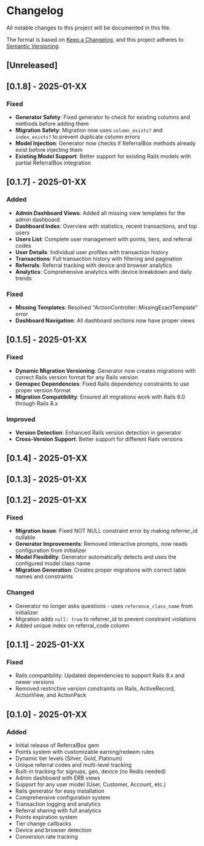 # Changelog

All notable changes to this project will be documented in this file.

The format is based on [Keep a Changelog](https://keepachangelog.com/en/1.0.0/),
and this project adheres to [Semantic Versioning](https://semver.org/spec/v2.0.0.html).

## [Unreleased]

## [0.1.8] - 2025-01-XX

### Fixed
- **Generator Safety**: Fixed generator to check for existing columns and methods before adding them
- **Migration Safety**: Migration now uses `column_exists?` and `index_exists?` to prevent duplicate column errors
- **Model Injection**: Generator now checks if ReferralBox methods already exist before injecting them
- **Existing Model Support**: Better support for existing Rails models with partial ReferralBox integration

## [0.1.7] - 2025-01-XX

### Added
- **Admin Dashboard Views**: Added all missing view templates for the admin dashboard
- **Dashboard Index**: Overview with statistics, recent transactions, and top users
- **Users List**: Complete user management with points, tiers, and referral codes
- **User Details**: Individual user profiles with transaction history
- **Transactions**: Full transaction history with filtering and pagination
- **Referrals**: Referral tracking with device and browser analytics
- **Analytics**: Comprehensive analytics with device breakdown and daily trends

### Fixed
- **Missing Templates**: Resolved "ActionController::MissingExactTemplate" error
- **Dashboard Navigation**: All dashboard sections now have proper views

## [0.1.5] - 2025-01-XX

### Fixed
- **Dynamic Migration Versioning**: Generator now creates migrations with correct Rails version format for any Rails version
- **Gemspec Dependencies**: Fixed Rails dependency constraints to use proper version format
- **Migration Compatibility**: Ensured all migrations work with Rails 6.0 through Rails 8.x

### Improved
- **Version Detection**: Enhanced Rails version detection in generator
- **Cross-Version Support**: Better support for different Rails versions

## [0.1.4] - 2025-01-XX

## [0.1.3] - 2025-01-XX

## [0.1.2] - 2025-01-XX

### Fixed
- **Migration Issue**: Fixed NOT NULL constraint error by making referrer_id nullable
- **Generator Improvements**: Removed interactive prompts, now reads configuration from initializer
- **Model Flexibility**: Generator automatically detects and uses the configured model class name
- **Migration Generation**: Creates proper migrations with correct table names and constraints

### Changed
- Generator no longer asks questions - uses `reference_class_name` from initializer
- Migration adds `null: true` to referrer_id to prevent constraint violations
- Added unique index on referral_code column

## [0.1.1] - 2025-01-XX

### Fixed
- Rails compatibility: Updated dependencies to support Rails 8.x and newer versions
- Removed restrictive version constraints on Rails, ActiveRecord, ActionView, and ActionPack

## [0.1.0] - 2025-01-XX

### Added
- Initial release of ReferralBox gem
- Points system with customizable earning/redeem rules
- Dynamic tier levels (Silver, Gold, Platinum)
- Unique referral codes and multi-level tracking
- Built-in tracking for signups, geo, device (no Redis needed)
- Admin dashboard with ERB views
- Support for any user model (User, Customer, Account, etc.)
- Rails generator for easy installation
- Comprehensive configuration system
- Transaction logging and analytics
- Referral sharing with full analytics
- Points expiration system
- Tier change callbacks
- Device and browser detection
- Conversion rate tracking 